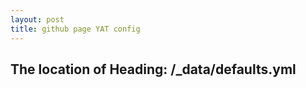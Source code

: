 ```yaml
---
layout: post
title: github page YAT config
---
```


<h2>
The location of Heading: /_data/defaults.yml
</h2>